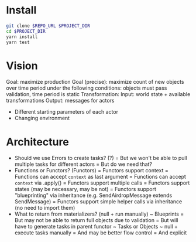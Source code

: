 # Install

```bash
git clone $REPO_URL $PROJECT_DIR
cd $PROJECT_DIR
yarn install
yarn test
```

# Vision

Goal: maximize production
Goal (precise): maximize count of new objects over time period under the following conditions: objects must pass validation, time period is static
Transformation:
    Input: world state + available transformations
    Output: messages for actors
- Different starting parameters of each actor
- Changing environment

# Architecture

* Should we use Errors to create tasks? (?)
  = But we won't be able to pull multiple tasks for different actors
    = But do we need that?
* Functions or Functors? (Functors)
  = Functors support context
    = Functions can accept `context` as last argument
    = Functions can accept `context` via .apply() 
  = Functors support multiple calls
  = Functors support states (may be necessary, may be not)
  = Functors support "blueprinting" via inheritance (e.g. SendAirdropMessage extends SendMessage)
  = Functors support simple helper calls via inheritance (no need to import them)
* What to return from materializers? (null + run manually)
  ~ Blueprints
    = But may not be able to return full objects due to validation
    = But will have to generate tasks in parent functor
  ~ Tasks or Objects
  ~ null + execute tasks manually
    = And may be better flow control
    = And explicit
